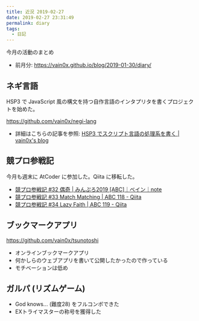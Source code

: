 ```yaml
---
title: 近況 2019-02-27
date: 2019-02-27 23:31:49
permalink: diary
tags:
  - 日記
---
```


今月の活動のまとめ

- 前月分: <https://vain0x.github.io/blog/2019-01-30/diary/>

## ネギ言語

HSP3 で JavaScript 風の構文を持つ自作言語のインタプリタを書くプロジェクトを始めた。

<https://github.com/vain0x/negi-lang>

- 詳細はこちらの記事を参照: [HSP3 でスクリプト言語の処理系を書く | vain0x's blog](https://vain0x.github.io/blog/2019-02-26/interpreter-written-in-hsp3/)

## 競プロ参戦記

今月も週末に AtCoder に参加した。Qiita に移転した。

- [競プロ参戦記 #32 偶奇 | みんぷろ2019 \[ABC\]｜ベイン｜note](https://note.mu/vain0x/n/n07b1b0686624)
- [競プロ参戦記 #33 Match Matching | ABC 118 - Qiita](https://qiita.com/vain0x/items/e72df0b0a2e1b653d5a5)
- [競プロ参戦記 #34 Lazy Faith | ABC 119 - Qiita](https://qiita.com/vain0x/items/9a8a881f5170dc8eaa62)

## ブックマークアプリ

<https://github.com/vain0x/tsunotoshi>

- オンラインブックマークアプリ
- 何かしらのウェブアプリを書いて公開したかったので作っている
- モチベーションは低め

## ガルパ (リズムゲーム)

- God knows... (難度28) をフルコンボできた
- EXトライマスターの称号を獲得した
